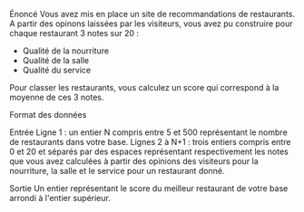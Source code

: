Énoncé
Vous avez mis en place un site de recommandations de restaurants. A partir des opinons laissées par les visiteurs, vous avez pu construire pour chaque restaurant 3 notes sur 20 :

- Qualité de la nourriture
- Qualité de la salle
- Qualité du service

Pour classer les restaurants, vous calculez un score qui correspond à la moyenne de ces 3 notes.

Format des données

Entrée
Ligne 1 : un entier N compris entre 5 et 500 représentant le nombre de restaurants dans votre base.
Lignes 2 à N+1 : trois entiers compris entre 0 et 20 et séparés par des espaces représentant respectivement les notes que vous avez calculées à partir des opinions des visiteurs pour la nourriture, la salle et le service pour un restaurant donné.

Sortie
Un entier représentant le score du meilleur restaurant de votre base arrondi à l'entier supérieur.
